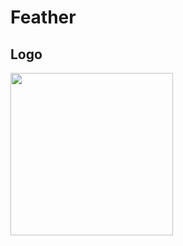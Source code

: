 # Feather

## Logo 
<img src="https://user-images.githubusercontent.com/91476827/145091279-99ba40ed-413f-4d65-a8b8-dd86402e3973.jpg" width="260">

